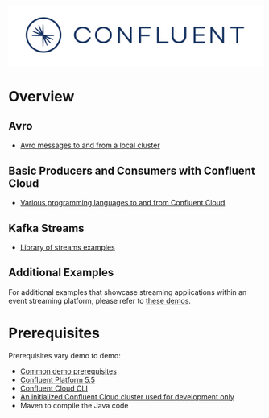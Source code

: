 ![image](../images/confluent-logo-300-2.png)

# Overview

## Avro

* [Avro messages to and from a local cluster](avro/README.md)

## Basic Producers and Consumers with Confluent Cloud

* [Various programming languages to and from Confluent Cloud](cloud/README.md)

## Kafka Streams

* [Library of streams examples](https://github.com/confluentinc/kafka-streams-examples)

## Additional Examples

For additional examples that showcase streaming applications within an event streaming platform, please refer to [these demos](https://github.com/confluentinc/examples).

# Prerequisites

Prerequisites vary demo to demo:

* [Common demo prerequisites](https://github.com/confluentinc/examples#prerequisites)
* [Confluent Platform 5.5](https://www.confluent.io/download/?utm_source=github&utm_medium=demo&utm_campaign=ch.examples_type.community_content.clients-top)
* [Confluent Cloud CLI](https://docs.confluent.io/current/quickstart/cloud-quickstart/index.html#step-2-install-the-ccloud-cli?utm_source=github&utm_medium=demo&utm_campaign=ch.examples_type.community_content.clients-top)
* [An initialized Confluent Cloud cluster used for development only](https://confluent.cloud?utm_source=github&utm_medium=demo&utm_campaign=ch.examples_type.community_content.clients-top)
* Maven to compile the Java code
